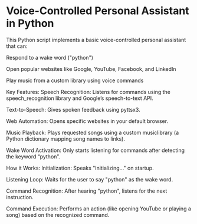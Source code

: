 # Voice-Controlled Personal Assistant in Python
This Python script implements a basic voice-controlled personal assistant that can:

Respond to a wake word ("python")

Open popular websites like Google, YouTube, Facebook, and LinkedIn

Play music from a custom library using voice commands

Key Features:
Speech Recognition: Listens for commands using the speech_recognition library and Google’s speech-to-text API.

Text-to-Speech: Gives spoken feedback using pyttsx3.

Web Automation: Opens specific websites in your default browser.

Music Playback: Plays requested songs using a custom musiclibrary (a Python dictionary mapping song names to links).

Wake Word Activation: Only starts listening for commands after detecting the keyword “python”.

How it Works:
Initialization: Speaks "Initializing..." on startup.

Listening Loop: Waits for the user to say "python" as the wake word.

Command Recognition: After hearing "python", listens for the next instruction.

Command Execution: Performs an action (like opening YouTube or playing a song) based on the recognized command.
